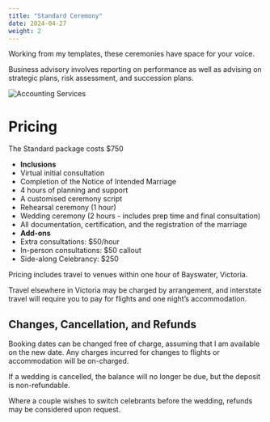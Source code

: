 ```yaml
---
title: "Standard Ceremony"
date: 2024-04-27
weight: 2
---
```


Working from my templates, these ceremonies have space for your voice. 
<!--more-->

Business advisory involves reporting on performance as well as advising on strategic plans, risk assessment, and succession plans.

![Accounting Services](/images/austin-distel-nGc5RT2HmF0-unsplash.jpg)

# Pricing

The Standard package costs $750

- **Inclusions**
 - Virtual initial consultation
 - Completion of the Notice of Intended Marriage
 - 4 hours of planning and support
 - A customised ceremony script
 - Rehearsal ceremony (1 hour)
 - Wedding ceremony (2 hours - includes prep time and final consultation)
 - All documentation, certification, and the registration of the marriage
- **Add-ons**
 - Extra consultations: $50/hour 
 - In-person consultations: $50 callout
 - Side-along Celebrancy: $250

Pricing includes travel to venues within one hour of Bayswater, Victoria.

Travel elsewhere in Victoria may be charged by arrangement, and interstate travel will require you to pay for flights and one night’s accommodation.

## Changes, Cancellation, and Refunds

Booking dates can be changed free of charge, assuming that I am available on the new date. Any charges incurred for changes to flights or accommodation will be on-charged.

If a wedding is cancelled, the balance will no longer be due, but the deposit is non-refundable.

Where a couple wishes to switch celebrants before the wedding, refunds may be considered upon request.
